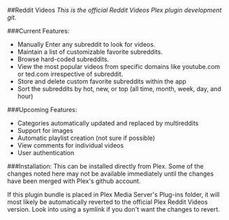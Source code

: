 ##Reddit Videos 
*This is the official Reddit Videos Plex plugin development git.*

###Current Features:
* Manually Enter any subreddit to look for videos.
* Maintain a list of customizable favorite subreddits.
* Browse hard-coded subreddits.
* View the most popular videos from specific domains like youtube.com or ted.com irrespective of subreddit.
* Store and delete custom favorite subreddits within the app
* Sort the subreddits by hot, new, or top (all time, month, week, day, and hour)

###Upcoming Features:
* Categories automatically updated and replaced by multireddits
* Support for images
* Automatic playlist creation (not sure if possible)
* View comments for individual videos
* User authentication

###Installation:
This can be installed directly from Plex.  Some of the changes noted here may not be available immediately until the changes have been merged with Plex's github account.

If this plugin bundle is placed in Plex Media Server's Plug-ins folder, it will most likely be automatically reverted to the official Plex Reddit Videos version.
Look into using a symlink if you don't want the changes to revert.
